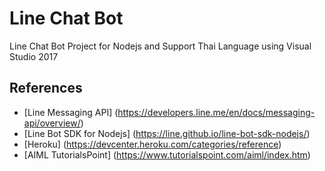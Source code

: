 ﻿# Line Chat Bot
Line Chat Bot Project for Nodejs and Support Thai Language using Visual Studio 2017

## References
* [Line Messaging API] (https://developers.line.me/en/docs/messaging-api/overview/)
* [Line Bot SDK for Nodejs] (https://line.github.io/line-bot-sdk-nodejs/)
* [Heroku] (https://devcenter.heroku.com/categories/reference)
* [AIML TutorialsPoint] (https://www.tutorialspoint.com/aiml/index.htm)
